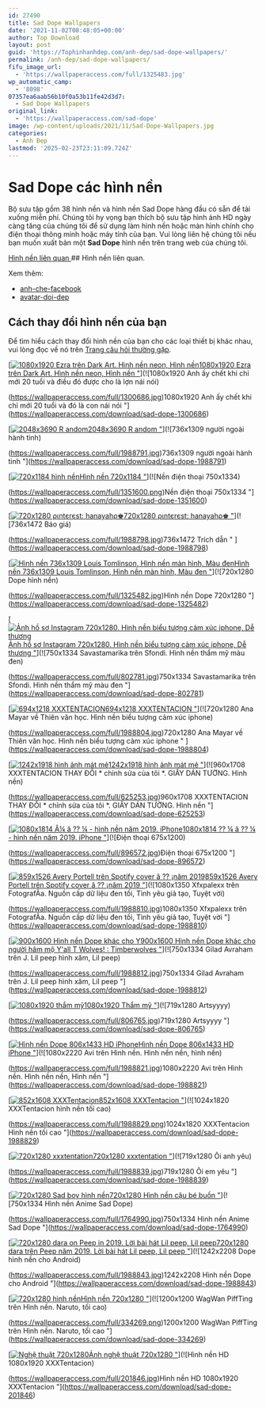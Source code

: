 ```yaml
---
id: 27490
title: Sad Dope Wallpapers
date: '2021-11-02T08:48:05+00:00'
author: Top Download
layout: post
guid: 'https://Tophinhanhdep.com/anh-dep/sad-dope-wallpapers/'
permalink: /anh-dep/sad-dope-wallpapers/
fifu_image_url:
  - 'https://wallpaperaccess.com/full/1325483.jpg'
wp_automatic_camp:
  - '8098'
07357ea6aab56b10f0a53b11fe42d3d7:
  - Sad Dope Wallpapers
original_link:
  - 'https://wallpaperaccess.com/sad-dope'
image: /wp-content/uploads/2021/11/Sad-Dope-Wallpapers.jpg
categories:
  - Ảnh Đẹp
lastmod: '2025-02-23T23:11:09.724Z'
---
```

# Sad Dope các hình nền

Bộ sưu tập gồm 38 hình nền và hình nền Sad Dope hàng đầu có sẵn để tải xuống miễn phí. Chúng tôi hy vọng bạn thích bộ sưu tập hình ảnh HD ngày càng tăng của chúng tôi để sử dụng làm hình nền hoặc màn hình chính cho điện thoại thông minh hoặc máy tính của bạn. Vui lòng liên hệ chúng tôi nếu bạn muốn xuất bản một **Sad Dope** hình nền trên trang web của chúng tôi.

[Hình nền liên quan ](#related) ## Hình nền liên quan.

   
 Xem thêm:

   
- [anh-che-facebook](https://tophinhanhdep.com/anh-che/anh-che-facebook/)
- [avatar-doi-dep](https://tophinhanhdep.com/anh-avatar/avatar-doi-dep/)

## Cách thay đổi hình nền của bạn

Để tìm hiểu cách thay đổi hình nền của bạn cho các loại thiết bị khác nhau, vui lòng đọc về nó trên [Trang câu hỏi thường gặp](https://tophinhanhdep.com/faq/).

  
[[![1080x1920 Ezra trên Dark Art.  Hình nền neon, Hình nền](https://wallpaperaccess.com/full/1325483.jpg)1080x1920 Ezra trên Dark Art. Hình nền neon, Hình nền "](https://wallpaperaccess.com/download/sad-dope-1325483)](![1080x1920 Anh ấy chết khi chỉ mới 20 tuổi và điều đó được cho là lợn nái nói)

(https://wallpaperaccess.com/full/1300686.jpg)1080x1920 Anh ấy chết khi chỉ mới 20 tuổi và đó là con nái nói "](https://wallpaperaccess.com/download/sad-dope-1300686)

[[![2048x3690 R andom](https://wallpaperaccess.com/full/1208636.jpg)2048x3690 R andom "](https://wallpaperaccess.com/download/sad-dope-1208636)](![736x1309 người ngoài hành tinh)

(https://wallpaperaccess.com/full/1988791.jpg)736x1309 người ngoài hành tinh "](https://wallpaperaccess.com/download/sad-dope-1988791)

[[![720x1184 hình nền](https://wallpaperaccess.com/full/1988794.jpg)Hình nền 720x1184 "](https://wallpaperaccess.com/download/sad-dope-1988794)](![Nền điện thoại 750x1334)

(https://wallpaperaccess.com/full/1351600.png)Nền điện thoại 750x1334 "](https://wallpaperaccess.com/download/sad-dope-1351600)

[[![720x1280 ριntєrєѕt: hanayahρ♚](https://wallpaperaccess.com/full/1988797.jpg)720x1280 ριntєrєѕt: hanayahρ♚ "](https://wallpaperaccess.com/download/sad-dope-1988797)](![736x1472 Báo giá)

(https://wallpaperaccess.com/full/1988798.jpg)736x1472 Trích dẫn " ](https://wallpaperaccess.com/download/sad-dope-1988798)

[[![Hình nền 736x1309 Louis Tomlinson, Hình nền màn hình, Màu đen](https://wallpaperaccess.com/full/1764965.jpg)Hình nền 736x1309 Louis Tomlinson, Hình nền màn hình, Màu đen "](https://wallpaperaccess.com/download/sad-dope-1764965)](![720x1280 Dope hình nền)

(https://wallpaperaccess.com/full/1325482.jpg)Hình nền Dope 720x1280 "](https://wallpaperaccess.com/download/sad-dope-1325482)

[[![Ảnh hồ sơ Instagram 720x1280.  Hình nền biểu tượng cảm xúc iphone, Dễ thương](https://wallpaperaccess.com/full/1988801.jpg)Ảnh hồ sơ Instagram 720x1280. Hình nền biểu tượng cảm xúc iphone, Dễ thương "](https://wallpaperaccess.com/download/sad-dope-1988801)](![750x1334 Savastamarika trên Sfondi.  Hình nền thẩm mỹ màu đen)

(https://wallpaperaccess.com/full/802781.jpg)750x1334 Savastamarika trên Sfondi. Hình nền thẩm mỹ màu đen "](https://wallpaperaccess.com/download/sad-dope-802781)

[[![694x1218 XXXTENTACION](https://wallpaperaccess.com/full/1988803.jpg)694x1218 XXXTENTACION "](https://wallpaperaccess.com/download/sad-dope-1988803)](![720x1280 Ana Mayar về Thiên văn học.  Hình nền biểu tượng cảm xúc iphone)

(https://wallpaperaccess.com/full/1988804.jpg)720x1280 Ana Mayar về Thiên văn học. Hình nền biểu tượng cảm xúc iphone " ](https://wallpaperaccess.com/download/sad-dope-1988804)

[[![1242x1918 hình ảnh mát mẻ](https://wallpaperaccess.com/full/768828.jpg)1242x1918 hình ảnh mát mẻ "](https://wallpaperaccess.com/download/sad-dope-768828)](![960x1708 XXXTENTACION THAY ĐỔI * chỉnh sửa của tôi *.  GIẤY DÁN TƯỜNG.  Hình nền)

(https://wallpaperaccess.com/full/625253.jpg)960x1708 XXXTENTACION THAY ĐỔI \* chỉnh sửa của tôi \*. GIẤY DÁN TƯỜNG. Hình nền "](https://wallpaperaccess.com/download/sad-dope-625253)

[[![1080x1814 Â¼ â ?? ¼ - hình nền năm 2019. iPhone](https://wallpaperaccess.com/full/1988806.jpg)1080x1814 ?? ¼ â ?? ¼ - hình nền năm 2019. iPhone "](https://wallpaperaccess.com/download/sad-dope-1988806)](![Điện thoại 675x1200)

(https://wallpaperaccess.com/full/896572.jpg)Điện thoại 675x1200 "](https://wallpaperaccess.com/download/sad-dope-896572)

[[![859x1526 Avery Portell trên Spotify cover â ?? ¡năm 2019](https://wallpaperaccess.com/full/1988809.jpg)859x1526 Avery Portell trên Spotify cover â ?? ¡năm 2019 "](https://wallpaperaccess.com/download/sad-dope-1988809)](![1080x1350 Xfxpalexx trên FotografÃa.  Nguồn cấp dữ liệu đen tối, Tình yêu giả tạo, Tuyệt vời)

(https://wallpaperaccess.com/full/1988810.jpg)1080x1350 Xfxpalexx trên FotografÃa. Nguồn cấp dữ liệu đen tối, Tình yêu giả tạo, Tuyệt vời "](https://wallpaperaccess.com/download/sad-dope-1988810)

[[![900x1600 Hình nền Dope khác cho Y](https://wallpaperaccess.com/full/1537714.jpg)900x1600 Hình nền Dope khác cho người hâm mộ Y'all T Wolves! : Timberwolves "](https://wallpaperaccess.com/download/sad-dope-1537714)](![750x1334 Gilad Avraham trên J. Lil peep hình xăm, Lil peep)

(https://wallpaperaccess.com/full/1988812.jpg)750x1334 Gilad Avraham trên J. Lil peep hình xăm, Lil peep "](https://wallpaperaccess.com/download/sad-dope-1988812)

[[![1080x1920 thẩm mỹ](https://wallpaperaccess.com/full/1988813.jpg)1080x1920 Thẩm mỹ "](https://wallpaperaccess.com/download/sad-dope-1988813)](![719x1280 Artsyyyy)

(https://wallpaperaccess.com/full/806765.jpg)719x1280 Artsyyyy "](https://wallpaperaccess.com/download/sad-dope-806765)

[[![Hình nền Dope 806x1433 HD iPhone](https://wallpaperaccess.com/full/760559.jpg)Hình nền Dope 806x1433 HD iPhone "](https://wallpaperaccess.com/download/sad-dope-760559)](![1080x2220 Avi trên Hình nền.  Hình nền nền, hình nền)

(https://wallpaperaccess.com/full/1988821.jpg)1080x2220 Avi trên Hình nền. Hình nền nền, Hình nền "](https://wallpaperaccess.com/download/sad-dope-1988821)

[[![852x1608 XXXTentacion](https://wallpaperaccess.com/full/922202.jpg)852x1608 XXXTentacion "](https://wallpaperaccess.com/download/sad-dope-922202)](![1024x1820 XXXTentacion hình nền tối cao)

(https://wallpaperaccess.com/full/1988829.png)1024x1820 XXXTentacion Hình nền tối cao "](https://wallpaperaccess.com/download/sad-dope-1988829)

[[![720x1280 xxxtentation](https://wallpaperaccess.com/full/1988834.png)720x1280 xxxtentation "](https://wallpaperaccess.com/download/sad-dope-1988834)](![719x1280 Ôi anh yêu)

(https://wallpaperaccess.com/full/1988839.jpg)719x1280 Ôi em yêu "](https://wallpaperaccess.com/download/sad-dope-1988839)

[[![720x1280 Sad boy hình nền](https://wallpaperaccess.com/full/1932249.jpg)720x1280 Hình nền cậu bé buồn "](https://wallpaperaccess.com/download/sad-dope-1932249)](![750x1334 Hình nền Anime Sad Dope)

(https://wallpaperaccess.com/full/1764990.jpg)750x1334 Hình nền Anime Sad Dope "](https://wallpaperaccess.com/download/sad-dope-1764990)

[[![720x1280 dara on Peep in 2019. Lời bài hát Lil peep, Lil peep](https://wallpaperaccess.com/full/1988842.jpg)720x1280 dara trên Peep năm 2019. Lời bài hát Lil peep, Lil peep "](https://wallpaperaccess.com/download/sad-dope-1988842)](![1242x2208 Dope hình nền cho Android)

(https://wallpaperaccess.com/full/1988843.jpg)1242x2208 Hình nền Dope cho Android "](https://wallpaperaccess.com/download/sad-dope-1988843)

[[![720x1280 hình nền](https://wallpaperaccess.com/full/1988844.jpg)Hình nền 720x1280 "](https://wallpaperaccess.com/download/sad-dope-1988844)](![1200x1200 WagWan PiffTing trên Hình nền.  Naruto, tối cao)

(https://wallpaperaccess.com/full/334269.png)1200x1200 WagWan PiffTing trên Hình nền. Naruto, tối cao "](https://wallpaperaccess.com/download/sad-dope-334269)

[[![Nghệ thuật 720x1280](https://wallpaperaccess.com/full/794656.jpg)Ảnh nghệ thuật 720x1280 "](https://wallpaperaccess.com/download/sad-dope-794656)](![Hình nền HD 1080x1920 XXXTentacion)

(https://wallpaperaccess.com/full/201846.jpg)Hình nền HD 1080x1920 XXXTentacion "](https://wallpaperaccess.com/download/sad-dope-201846)
